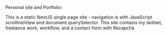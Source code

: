 Personal site and Portfolio:

This is a static NextJS single page site - navigation is with JavaScript scrollIntoView and document.querySelector.
This site contains my skillset, freelance work, workflow, and a contact form with Recapcha